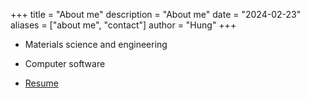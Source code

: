 +++
title = "About me"
description = "About me"
date = "2024-02-23"
aliases = ["about me", "contact"]
author = "Hung"
+++

- Materials science and engineering

- Computer software

- [Resume](https://csma777-my.sharepoint.com/personal/danielkai0802_csmatw_org/_layouts/15/onedrive.aspx?id=%2Fpersonal%2Fdanielkai0802%5Fcsmatw%5Forg%2FDocuments%2F02%2EPersonal%2F04%2EImage%26data%2F01%2EImportant%2FCV%2Epdf&parent=%2Fpersonal%2Fdanielkai0802%5Fcsmatw%5Forg%2FDocuments%2F02%2EPersonal%2F04%2EImage%26data%2F01%2EImportant&ga=1)